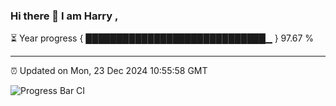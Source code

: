 ### Hi there 👋 I am Harry , 

⏳ Year progress { █████████████████████████████▁ } 97.67 %

---

⏰ Updated on Mon, 23 Dec 2024 10:55:58 GMT

![Progress Bar CI](https://github.com/duykhang68/duykhang68/workflows/Progress%20Bar%20CI/badge.svg)
